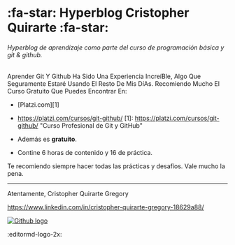 # :fa-star: Hyperblog Cristopher Quirarte :fa-star: 

###### Hyperblog de aprendizaje como parte del curso de programación básica y git &amp; github.

Aprender Git Y Github Ha Sido Una Experiencia IncreíBle, Algo Que Seguramente Estaré Usando El Resto De Mis DíAs. Recomiendo Mucho El Curso Gratuito Que Puedes Encontrar En:

- [Platzi.com][1]
- https://platzi.com/cursos/git-github/
[1]: https://platzi.com/cursos/git-github/ "Curso Profesional de Git y GitHub"

- Además es **gratuito**.
- Contine 6 horas de contenido y 16 de práctica.

Te recomiendo siempre hacer todas las prácticas y desafíos. Vale mucho la pena.

------------


Atentamente,
Cristopher Quirarte Gregory

https://www.linkedin.com/in/cristopher-quirarte-gregory-18629a88/

[![Github logo](https://play-lh.googleusercontent.com/PCpXdqvUWfCW1mXhH1Y_98yBpgsWxuTSTofy3NGMo9yBTATDyzVkqU580bfSln50bFU "Github logo")](https://play-lh.googleusercontent.com/PCpXdqvUWfCW1mXhH1Y_98yBpgsWxuTSTofy3NGMo9yBTATDyzVkqU580bfSln50bFU "Github logo")

:editormd-logo-2x:



